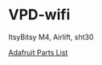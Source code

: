 # VPD-wifi
ItsyBitsy M4, Airlift, sht30

[Adafruit Parts List](https://www.adafruit.com/wishlists/509190)
